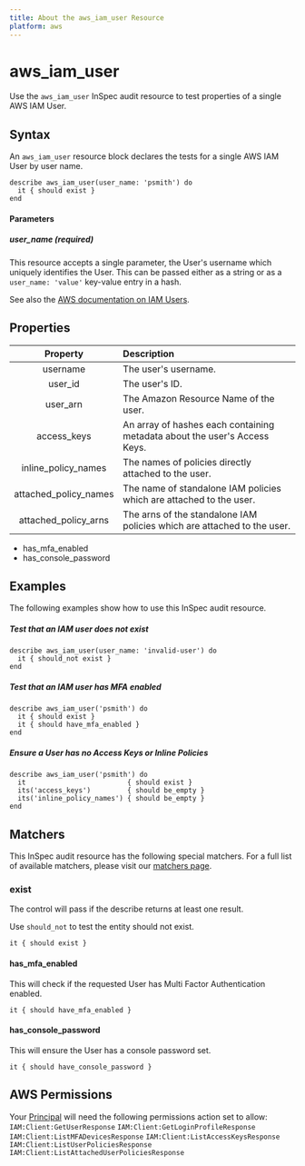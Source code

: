 ```yaml
---
title: About the aws_iam_user Resource
platform: aws
---
```


# aws\_iam\_user

Use the `aws_iam_user` InSpec audit resource to test properties of a single AWS IAM User.
    
## Syntax

An `aws_iam_user` resource block declares the tests for a single AWS IAM User by user name.

    describe aws_iam_user(user_name: 'psmith') do
      it { should exist }
    end

#### Parameters

##### user\_name _(required)_

This resource accepts a single parameter, the User's username which uniquely identifies the User. 
This can be passed either as a string or as a `user_name: 'value'` key-value entry in a hash.

See also the [AWS documentation on IAM Users](https://docs.aws.amazon.com/IAM/latest/UserGuide/id_users.html).

## Properties

| Property | Description |
| :---: | :--- |
|username                | The user's username. |
|user\_id                | The user's ID. |
|user\_arn               | The Amazon Resource Name of the user. |
|access\_keys            | An array of hashes each containing metadata about the user's Access Keys.|
|inline\_policy\_names   | The names of policies directly attached to the user. |
|attached\_policy\_names | The name of standalone IAM policies which are attached to the user. |
|attached\_policy\_arns  | The arns of the standalone IAM policies which are attached to the user. |


* has\_mfa\_enabled
* has\_console\_password

## Examples

The following examples show how to use this InSpec audit resource.

##### Test that an IAM user does not exist
    describe aws_iam_user(user_name: 'invalid-user') do
      it { should_not exist }
    end

##### Test that an IAM user has MFA enabled
    describe aws_iam_user('psmith') do
      it { should exist }
      it { should have_mfa_enabled }
    end

##### Ensure a User has no Access Keys or Inline Policies
    describe aws_iam_user('psmith') do
      it                         { should exist }
      its('access_keys')         { should be_empty }
      its('inline_policy_names') { should be_empty }
    end

## Matchers

This InSpec audit resource has the following special matchers. For a full list of available matchers, please visit our [matchers page](https://www.inspec.io/docs/reference/matchers/).

### exist

The control will pass if the describe returns at least one result.

Use `should_not` to test the entity should not exist.

    it { should exist }
    
#### has\_mfa\_enabled

This will check if the requested User has Multi Factor Authentication enabled.

    it { should have_mfa_enabled }


#### has\_console\_password

This will ensure the User has a console password set.

    it { should have_console_password }

## AWS Permissions

Your [Principal](https://docs.aws.amazon.com/IAM/latest/UserGuide/intro-structure.html#intro-structure-principal) will need the following permissions action set to allow: 
`IAM:Client:GetUserResponse` 
`IAM:Client:GetLoginProfileResponse` 
`IAM:Client:ListMFADevicesResponse` 
`IAM:Client:ListAccessKeysResponse` 
`IAM:Client:ListUserPoliciesResponse` 
`IAM:Client:ListAttachedUserPoliciesResponse` 

